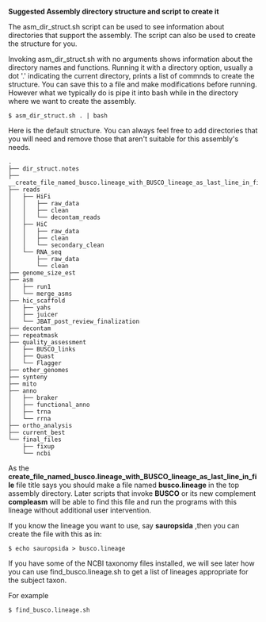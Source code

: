 **Suggested Assembly directory structure and script to create it**

The asm_dir_struct.sh script can be used to see information about directories that support the assembly.
The script can also be used to create the structure for you.

Invoking asm_dir_struct.sh with no arguments shows information about the directory names and functions.
Running it with a directory option, usually a dot '.' indicating the current directory, prints a
list of commnds to create the structure.
You can save this to a file and make modifications before running.
However what we typically do is pipe it into bash while in the directory where we want to create the assembly.
```
$ asm_dir_struct.sh . | bash
```

Here is the default structure. You can always feel free to add directories that you will need and remove
those that aren't suitable for this assembly's needs.

```
.
├── dir_struct.notes
├── __create_file_named_busco.lineage_with_BUSCO_lineage_as_last_line_in_file__
├── reads
│   ├── HiFi
│   │   ├── raw_data
│   │   ├── clean
│   │   └── decontam_reads
│   ├── HiC
│   │   ├── raw_data
│   │   ├── clean
│   │   └── secondary_clean
│   └── RNA_seq
│       ├── raw_data
│       └── clean
├── genome_size_est
├── asm
│   ├── run1
│   └── merge_asms
├── hic_scaffold
│   ├── yahs
│   ├── juicer
│   └── JBAT_post_review_finalization
├── decontam
├── repeatmask
├── quality_assessment
│   ├── BUSCO_links
│   ├── Quast
│   └── Flagger
├── other_genomes
├── synteny
├── mito
├── anno
│   ├── braker
│   ├── functional_anno
│   ├── trna
│   └── rrna
├── ortho_analysis
├── current_best
└── final_files
    ├── fixup
    └── ncbi
```

As the __create_file_named_busco.lineage_with_BUSCO_lineage_as_last_line_in_file__ file title says
you should make a file named **busco.lineage** in the top assembly directory.
Later scripts that invoke **BUSCO** or its new complement **compleasm** will be able
to find this file and run the programs with this lineage without additional user intervention.

If you know the lineage you want to use, say **sauropsida** ,then you can create the file with this as in:
```
$ echo sauropsida > busco.lineage
```

If you have some of the NCBI taxonomy files installed,
we will see later how you can use find_busco.lineage.sh to get a list of lineages appropriate for the subject taxon.

For example
```
$ find_busco.lineage.sh 
```
